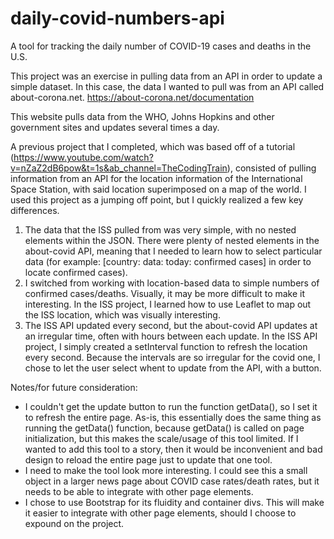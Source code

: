 # daily-covid-numbers-api
A tool for tracking the daily number of COVID-19 cases and deaths in the U.S. 

This project was an exercise in pulling data from an API in order to update a simple dataset. In this case, the data I wanted to pull was from an API called about-corona.net. 
https://about-corona.net/documentation

This website pulls data from the WHO, Johns Hopkins and other government sites and updates several times a day. 

A previous project that I completed, which was based off of a tutorial (https://www.youtube.com/watch?v=nZaZ2dB6pow&t=1s&ab_channel=TheCodingTrain), consisted of pulling information from 
an API for the location information of the International Space Station, with said location superimposed on a map of the world. I used this project as a jumping off point, but I quickly realized a few key differences.

1. The data that the ISS pulled from was very simple, with no nested elements within the JSON. There were plenty of nested elements in the about-covid API, meaning that I needed to learn how to select particular data (for example: [country: data: today: confirmed cases] in order to locate confirmed cases). 
2. I switched from working with location-based data to simple numbers of confirmed cases/deaths. Visually, it may be more difficult to make it interesting. In the ISS project, I learned how to use Leaflet to map out the ISS location, which was visually interesting. 
3. The ISS API updated every second, but the about-covid API updates at an irregular time, often with hours between each update. In the ISS API project, I simply created a setInterval function to refresh the location every second. Because the intervals are so irregular for the covid one, I chose to let the user select whent to update from the API, with a button. 

Notes/for future consideration: 

* I couldn't get the update button to run the function getData(), so I set it to refresh the entire page. As-is, this essentially does the same thing as running the getData() function, because getData() is called on page initialization, but this makes the scale/usage of this tool limited. If I wanted to add this tool to a story, then it would be inconvenient and bad design to reload the entire page just to update that one tool.
* I need to make the tool look more interesting. I could see this a small object in a larger news page about COVID case rates/death rates, but it needs to be able to integrate with other page elements. 
* I chose to use Bootstrap for its fluidity and container divs. This will make it easier to integrate with other page elements, should I choose to expound on the project. 
